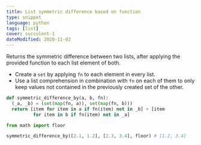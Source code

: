 ```yaml
---
title: List symmetric difference based on function
type: snippet
language: python
tags: [list]
cover: succulent-1
dateModified: 2020-11-02
---
```


Returns the symmetric difference between two lists, after applying the provided function to each list element of both.

- Create a `set` by applying `fn` to each element in every list.
- Use a list comprehension in combination with `fn` on each of them to only keep values not contained in the previously created set of the other.

```py
def symmetric_difference_by(a, b, fn):
  (_a, _b) = (set(map(fn, a)), set(map(fn, b)))
  return [item for item in a if fn(item) not in _b] + [item
          for item in b if fn(item) not in _a]

from math import floor

symmetric_difference_by([2.1, 1.2], [2.3, 3.4], floor) # [1.2, 3.4]
```

